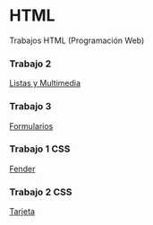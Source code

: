 # HTML
Trabajos HTML (Programación Web)
### Trabajo 2 
[Listas y Multimedia](/Ejercicio3/Labels.html)
### Trabajo 3
[Formularios](Ejercicio4/Formularios.html)
### Trabajo 1 CSS
[Fender](Ejercicio5/Fender.html)
### Trabajo 2 CSS
[Tarjeta](Ejercicio6/Tarjeta.html)
